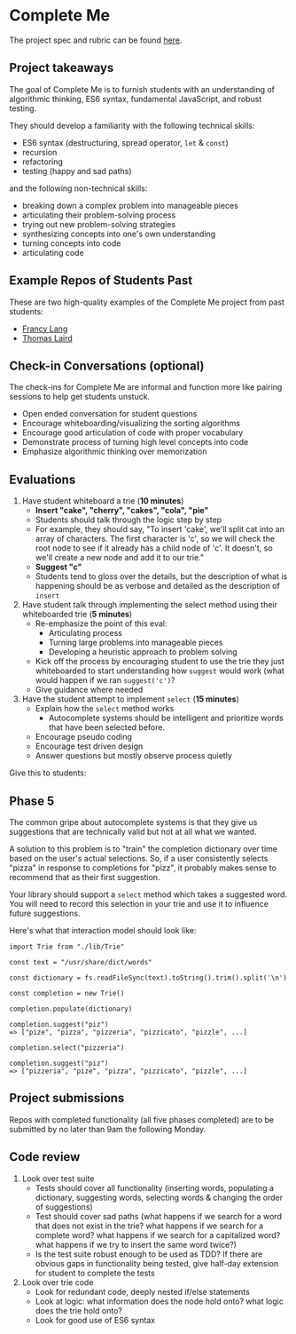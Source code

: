 # Complete Me

The project spec and rubric can be found [here](http://frontend.turing.io/projects/complete-me.html).

## Project takeaways

The goal of Complete Me is to furnish students with an understanding of algorithmic thinking, ES6 syntax, fundamental JavaScript, and robust testing.

They should develop a familiarity with the following technical skills:
* ES6 syntax (destructuring, spread operator, `let` & `const`)
* recursion
* refactoring
* testing (happy and sad paths)

and the following non-technical skills:
* breaking down a complex problem into manageable pieces
* articulating their problem-solving process
* trying out new problem-solving strategies
* synthesizing concepts into one's own understanding
* turning concepts into code
* articulating code

## Example Repos of Students Past

These are two high-quality examples of the Complete Me project from past students:

* [Francy Lang](https://github.com/francylang/complete-me)
* [Thomas Laird](https://github.com/t-laird/CompleteMe)

## Check-in Conversations (optional)

The check-ins for Complete Me are informal and function more like pairing sessions to help get students unstuck.
* Open ended conversation for student questions
* Encourage whiteboarding/visualizing the sorting algorithms
* Encourage good articulation of code with proper vocabulary
* Demonstrate process of turning high level concepts into code
* Emphasize algorithmic thinking over memorization

## Evaluations

1. Have student whiteboard a trie (**10 minutes**)
    - **Insert "cake", "cherry", "cakes", "cola", "pie"**
    - Students should talk through the logic step by step
    - For example, they should say, "To insert 'cake', we'll split cat into an array of characters. The first character is 'c', so we will check the root node to see if it already has a child node of 'c'. It doesn't, so we'll create a new node and add it to our trie."
    - **Suggest "c"**
    - Students tend to gloss over the details, but the description of what is happening should be as verbose and detailed as the description of `insert`
 2. Have student talk through implementing the select method using their whiteboarded trie (**5 minutes**)
    - Re-emphasize the point of this eval:
      * Articulating process
      * Turning large problems into manageable pieces
      * Developing a heuristic approach to problem solving
    - Kick off the process by encouraging student to use the trie they just whiteboarded to start understanding how `suggest` would work (what would happen if we ran `suggest('c')`?
    - Give guidance where needed
  4. Have the student attempt to implement `select` (**15 minutes**)
     - Explain how the `select` method works
       * Autocomplete systems should be intelligent and prioritize words that have been selected before.
     - Encourage pseudo coding
     - Encourage test driven design
     - Answer questions but mostly observe process quietly

Give this to students:

## Phase 5

The common gripe about autocomplete systems is that they give us
suggestions that are technically valid but not at all what we wanted.

A solution to this problem is to "train" the completion dictionary
over time based on the user's actual selections. So, if a user
consistently selects "pizza" in response to completions for "pizz",
it probably makes sense to recommend that as their first suggestion.

Your library should support a `select` method
which takes a suggested word. You
will need to record this selection in your trie and use it
to influence future suggestions.

Here's what that interaction model should look like:

```
import Trie from "./lib/Trie"

const text = "/usr/share/dict/words"

const dictionary = fs.readFileSync(text).toString().trim().split('\n')

const completion = new Trie()

completion.populate(dictionary)

completion.suggest("piz")
=> ["pize", "pizza", "pizzeria", "pizzicato", "pizzle", ...]

completion.select("pizzeria")

completion.suggest("piz")
=> ["pizzeria", "pize", "pizza", "pizzicato", "pizzle", ...]

```

## Project submissions
Repos with completed functionality (all five phases completed) are to be submitted by no later than 9am the following Monday.

## Code review
1. Look over test suite
    - Tests should cover all functionality (inserting words, populating a dictionary, suggesting words, selecting words & changing the order of suggestions)
    - Test should cover sad paths (what happens if we search for a word that does not exist in the trie? what happens if we search for a complete word? what happens if we search for a capitalized word? what happens if we try to insert the same word twice?)
    - Is the test suite robust enough to be used as TDD? If there are obvious gaps in functionality being tested, give half-day extension for student to complete the tests
2. Look over trie code
    - Look for redundant code, deeply nested if/else statements
    - Look at logic: what information does the node hold onto? what logic does the trie hold onto?
    - Look for good use of ES6 syntax
